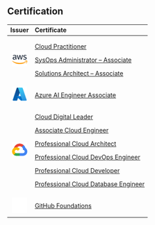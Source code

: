 <h2>Certification</h2>

|Issuer|Certificate|
|:---:|:---|
| <img src="assets/aws-icon.svg" alt="aws" width="35"/> | <p> [Cloud Practitioner](https://www.credly.com/badges/362bedc1-94eb-438d-8b9a-791afa0fff51/public_url) </p> <p> [SysOps Administrator – Associate](https://www.credly.com/badges/b2c1bfd0-bceb-426d-bd51-675b7b96eee9/public_url) </p> <p> [Solutions Architect – Associate](https://www.credly.com/badges/21b22e34-6759-401d-beaa-49b637689573/public_url) </p> |
| <img src="assets/azure-icon.svg" alt="azure" height="35"/> | <p> [Azure AI Engineer Associate](https://learn.microsoft.com/api/credentials/share/id-id/danielsidauruk/3057AEA69FC5BC48?sharingId=717B29DF2E41C328) </p> |
| <img src="assets/gcp-icon.svg" alt="gcp" width="35"/> | <p> [Cloud Digital Leader](https://www.credential.net/f5448428-7581-4f14-95c8-27af74519ef0) </p> <p> [Associate Cloud Engineer](https://google.accredible.com/0e90b4c6-4806-49a4-9b20-9b0a24eb0288) </p> <p> [Professional Cloud Architect](https://www.credly.com/badges/736b61c5-81fc-4e57-b530-67bc7995da1d/public_url) </p> <p> [Professional Cloud DevOps Engineer](https://www.credly.com/badges/b43f5b05-ba30-47c3-8b73-c28d41c8fea2/public_url) </p> <p> [Professional Cloud Developer](https://www.credly.com/badges/14beb2b4-8e5c-4e6e-8d2a-ad28ae3b72f2/public_profile) </p> <p> [Professional Cloud Database Engineer](https://www.credly.com/badges/f57a77a6-163a-400b-8d67-af8d012a5d8e/public_profile) </p> |
| <img src="assets/github.svg" alt="github" height="35"/> | <p> [GitHub Foundations](https://www.credly.com/badges/865f0caf-e735-4a1c-bf2f-a3204992b179/linked_in_profile) </p> |
